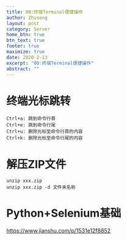 ```yaml
---
title: 00:终端Terminal便捷操作
author: Zhusong
layout: post
category: Server
home_btn: true
btn_text: true
footer: true
maximize: true
date: 2020-2-13
excerpt: "00:终端Terminal便捷操作"
abstract: ""
---
```



# 终端光标跳转
```
Ctrl+a: 跳到命令行首
Ctrl+e: 跳到命令行尾
Ctrl+u: 删除光标至命令行首的内容
Ctrl+k: 删除光标至命令行尾的内容
```

# 解压ZIP文件
```
unzip xxx.zip
unzip xxx.zip -d 文件夹名称
```

# Python+Selenium基础

https://www.jianshu.com/p/1531e12f8852